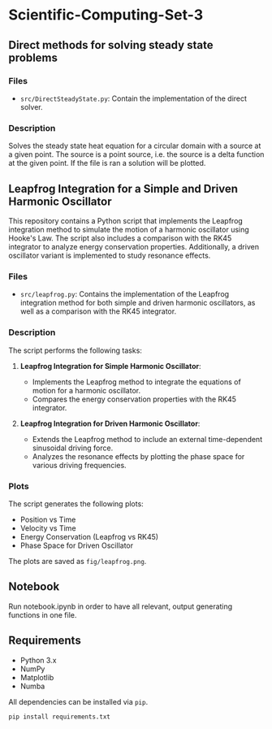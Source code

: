 # Scientific-Computing-Set-3


## Direct methods for solving steady state problems

### Files
- `src/DirectSteadyState.py`: Contain the implementation of the direct solver.

### Description

Solves the steady state heat equation for a circular domain with a source at a given point.
The source is a point source, i.e. the source is a delta function at the given point.
If the file is ran a solution will be plotted.

## Leapfrog Integration for a Simple and Driven Harmonic Oscillator

This repository contains a Python script that implements the Leapfrog integration method to simulate the motion of a harmonic oscillator using Hooke's Law. The script also includes a comparison with the RK45 integrator to analyze energy conservation properties. Additionally, a driven oscillator variant is implemented to study resonance effects.

### Files

- `src/leapfrog.py`: Contains the implementation of the Leapfrog integration method for both simple and driven harmonic oscillators, as well as a comparison with the RK45 integrator.

### Description

The script performs the following tasks:

1. **Leapfrog Integration for Simple Harmonic Oscillator**:
   - Implements the Leapfrog method to integrate the equations of motion for a harmonic oscillator.
   - Compares the energy conservation properties with the RK45 integrator.

2. **Leapfrog Integration for Driven Harmonic Oscillator**:
   - Extends the Leapfrog method to include an external time-dependent sinusoidal driving force.
   - Analyzes the resonance effects by plotting the phase space for various driving frequencies.

### Plots

The script generates the following plots:
- Position vs Time
- Velocity vs Time
- Energy Conservation (Leapfrog vs RK45)
- Phase Space for Driven Oscillator

The plots are saved as `fig/leapfrog.png`.

## Notebook

Run notebook.ipynb in order to have all relevant, output generating functions in one file.

## Requirements

- Python 3.x
- NumPy
- Matplotlib
- Numba

All dependencies can be installed via `pip`.

```
pip install requirements.txt
```